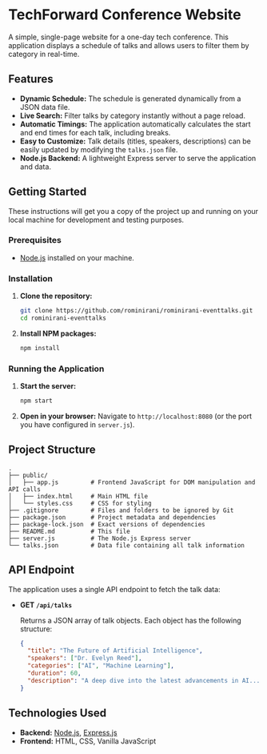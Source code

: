 # TechForward Conference Website

A simple, single-page website for a one-day tech conference. This application displays a schedule of talks and allows users to filter them by category in real-time.

## Features

- **Dynamic Schedule:** The schedule is generated dynamically from a JSON data file.
- **Live Search:** Filter talks by category instantly without a page reload.
- **Automatic Timings:** The application automatically calculates the start and end times for each talk, including breaks.
- **Easy to Customize:** Talk details (titles, speakers, descriptions) can be easily updated by modifying the `talks.json` file.
- **Node.js Backend:** A lightweight Express server to serve the application and data.

## Getting Started

These instructions will get you a copy of the project up and running on your local machine for development and testing purposes.

### Prerequisites

- [Node.js](https://nodejs.org/) installed on your machine.

### Installation

1.  **Clone the repository:**
    ```sh
    git clone https://github.com/rominirani/rominirani-eventtalks.git
    cd rominirani-eventtalks
    ```

2.  **Install NPM packages:**
    ```sh
    npm install
    ```

### Running the Application

1.  **Start the server:**
    ```sh
    npm start
    ```

2.  **Open in your browser:**
    Navigate to `http://localhost:8080` (or the port you have configured in `server.js`).

## Project Structure

```
.
├── public/
│   ├── app.js         # Frontend JavaScript for DOM manipulation and API calls
│   ├── index.html     # Main HTML file
│   └── styles.css     # CSS for styling
├── .gitignore         # Files and folders to be ignored by Git
├── package.json       # Project metadata and dependencies
├── package-lock.json  # Exact versions of dependencies
├── README.md          # This file
├── server.js          # The Node.js Express server
└── talks.json         # Data file containing all talk information
```

## API Endpoint

The application uses a single API endpoint to fetch the talk data:

- **GET `/api/talks`**

  Returns a JSON array of talk objects. Each object has the following structure:

  ```json
  {
    "title": "The Future of Artificial Intelligence",
    "speakers": ["Dr. Evelyn Reed"],
    "categories": ["AI", "Machine Learning"],
    "duration": 60,
    "description": "A deep dive into the latest advancements in AI..."
  }
  ```

## Technologies Used

- **Backend:** [Node.js](https://nodejs.org/), [Express.js](https://expressjs.com/)
- **Frontend:** HTML, CSS, Vanilla JavaScript
